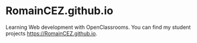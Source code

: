 # RomainCEZ.github.io

Learning Web development with OpenClassrooms.
You can find my student projects https://RomainCEZ.github.io.
